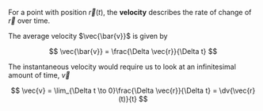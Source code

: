 For a point with position $\vec{r}(t)$, the **velocity** describes the rate of change of $\vec{r}$ over time.

The average velocity $\vec{\bar{v}}$ is given by

$$
\vec{\bar{v}} = \frac{\Delta \vec{r}}{\Delta t}
$$

The instantaneous velocity would require us to look at an infinitesimal amount of time, $\vec{v}$

$$
\vec{v} = \lim_{\Delta t \to 0}\frac{\Delta \vec{r}}{\Delta t} = \dv{\vec{r}(t)}{t}
$$